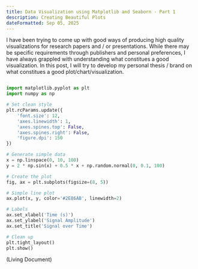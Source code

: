 ```yaml
---
title: Data Visualization using Matplotlib and Seaborn - Part 1
description: Creating Beautiful Plots 
dateFormatted: Sep 05, 2025
---
```


I have been trying to come up with good ways of producing high quality visualizations for research papers and / or presentations. While there may be specific requirements through publishers and personal preferences, I have always grappled with understanding what constitues a good visualization. In this post, I will try to develop my personal thesis / brand on what constitues a good plot/chart/visualization.

```python showLineNumbers=false

import matplotlib.pyplot as plt
import numpy as np

# Set clean style
plt.rcParams.update({
    'font.size': 12,
    'axes.linewidth': 1,
    'axes.spines.top': False,
    'axes.spines.right': False,
    'figure.dpi': 150
})

# Generate simple data
x = np.linspace(0, 10, 100)
y = 2 * np.sin(x) + 0.5 * x + np.random.normal(0, 0.1, 100)

# Create the plot
fig, ax = plt.subplots(figsize=(8, 5))

# Simple line plot
ax.plot(x, y, color='#2E86AB', linewidth=2)

# Labels
ax.set_xlabel('Time (s)')
ax.set_ylabel('Signal Amplitude')
ax.set_title('Signal over Time')

# Clean up
plt.tight_layout()
plt.show()
```

(Living Document)